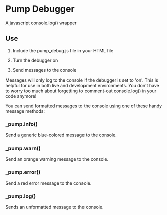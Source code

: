 # Pump Debugger

A javascript console.log() wrapper

## Use

1. Include the pump_debug.js file in your HTML file
> <script src="/js/pump_debug.js"></script>

2. Turn the debugger on 
> <script>_pump.on()</script>

3. Send messages to the console

Messages will only log to the console if the debugger is set to 'on'. This is helpful for use in both live and development environments. You don't have to worry too much about forgetting to comment-out console.log() in your code anymore!

You can send formatted messages to the console using one of these handy message methods:

### _pump.info()

Send a generic blue-colored message to the console.

### _pump.warn()

Send an orange warning message to the console.

### _pump.error()

Send a red error message to the console.

### _pump.log()

Sends an unformatted message to the console.
